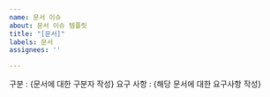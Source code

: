 ```yaml
---
name: 문서 이슈
about: 문서 이슈 템플릿
title: "[문서]"
labels: 문서
assignees: ''

---
```


구분 : {문서에 대한 구분자 작성}
요구 사항 : {해당 문서에 대한 요구사항 작성}
